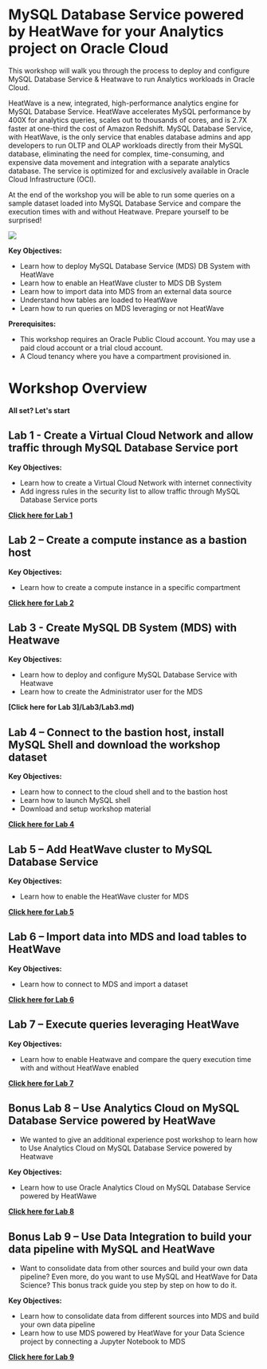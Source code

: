 # MySQL Database Service powered by HeatWave for your Analytics project on Oracle Cloud

This workshop will walk you through the process to deploy and configure MySQL Database Service & Heatwave to run Analytics workloads in Oracle Cloud. 
 
HeatWave is a new, integrated, high-performance analytics engine for MySQL Database Service. HeatWave accelerates MySQL performance by 400X for analytics queries, scales out to thousands of cores, and is 2.7X faster at one-third the cost of Amazon Redshift. MySQL Database Service, with HeatWave, is the only service that enables database admins and app developers to run OLTP and OLAP workloads directly from their MySQL database, eliminating the need for complex, time-consuming, and expensive data movement and integration with a separate analytics database. The service is optimized for and exclusively available in Oracle Cloud Infrastructure (OCI).
 
At the end of the workshop you will be able to run some queries on a sample dataset loaded into MySQL Database Service and compare the execution times with and without Heatwave. Prepare yourself to be surprised! 
 

![](./images/Intro.png)


**Key Objectives:**

-	Learn how to deploy MySQL Database Service (MDS) DB System with HeatWave 
-	Learn how to enable an HeatWave cluster to MDS DB System
-	Learn how to import data into MDS from an external data source
-	Understand how tables are loaded to HeatWave
-	Learn how to run queries on MDS leveraging or not HeatWave


**Prerequisites:**
-  This workshop requires an Oracle Public Cloud account. You may use a paid cloud account or a trial cloud account.
-  A Cloud tenancy where you have a compartment provisioned in.
  

# Workshop Overview
 
 **All set? Let's start**

## Lab 1 - Create a Virtual Cloud Network and allow traffic through MySQL Database Service port

**Key Objectives:**
 
-	Learn how to create a Virtual Cloud Network with internet connectivity
-	Add ingress rules in the security list to allow traffic through MySQL Database Service ports

**[Click here for Lab 1](/Lab1/Lab1.md)**

## Lab 2 – Create a compute instance as a bastion host


**Key Objectives:**

-	Learn how to create a compute instance in a specific compartment
 
**[Click here for Lab 2](/Lab2/Lab2.md)**

## Lab 3 - Create MySQL DB System (MDS) with Heatwave 

**Key Objectives:**

-  Learn how to deploy and configure MySQL Database Service with Heatwave
-  Learn how to create the Administrator user for the MDS

  
**[Click here for Lab 3]/Lab3/Lab3.md)**

## Lab 4 – Connect to the bastion host, install MySQL Shell and download the workshop dataset

**Key Objectives:**

-  Learn how to connect to the cloud shell and to the bastion host
-  Learn how to launch MySQL shell
-  Download and setup workshop material

**[Click here for Lab 4](/Lab4/Lab4.md)**

## Lab 5 – Add HeatWave cluster to MySQL Database Service

**Key Objectives:**

-  Learn how to enable the HeatWave cluster for MDS
  
**[Click here for Lab 5](/Lab5/Lab5.md)**

## Lab 6 – Import data into MDS and load tables to HeatWave

**Key Objectives:**

-  Learn how to connect to MDS and import a dataset 
  
**[Click here for Lab 6](/Lab6/Lab6.md)**

## Lab 7 – Execute queries leveraging HeatWave

**Key Objectives:**

-  Learn how to enable Heatwave and compare the query execution time with and without HeatWave enabled
  
**[Click here for Lab 7](/Lab7/Lab7.md)**

## Bonus Lab 8 – Use Analytics Cloud on MySQL Database Service powered by HeatWave

- We wanted to give an additional experience post workshop to learn how to Use Analytics Cloud on MySQL Database Service powered by Heatwave
  
**Key Objectives:**

-  Learn how to use Oracle Analytics Cloud on MySQL Database Service powered by HeatWawe

**[Click here for Lab 8](/Lab8/Lab8_Bonus_OAC.md)**

## Bonus Lab 9 – Use Data Integration to build your data pipeline with MySQL and HeatWave

- Want to consolidate data from other sources and build your own data pipeline? Even more, do you want to use MySQL and HeatWave for Data Science? This bonus track guide you step by step on how to do it.

**Key Objectives:**
-	Learn how to consolidate data from different sources into MDS and build your own data pipeline
-	Learn how to use MDS powered by HeatWave for your Data Science project by connecting a Jupyter Notebook to MDS

**[Click here for Lab 9](/Lab9/Lab9_Bonus_DI.md)**